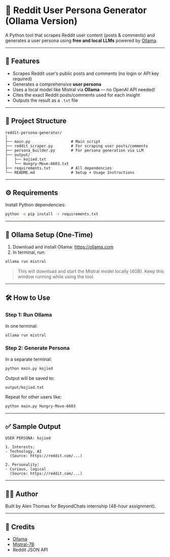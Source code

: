 # 🧠 Reddit User Persona Generator (Ollama Version)

A Python tool that scrapes Reddit user content (posts & comments) and generates a user persona using **free and local LLMs** powered by [Ollama](https://ollama.com).

---

## 🚀 Features

- Scrapes Reddit user’s public posts and comments (no login or API key required)
- Generates a comprehensive **user persona**
- Uses a local model like Mistral via **Ollama** — no OpenAI API needed!
- Cites the exact Reddit posts/comments used for each insight
- Outputs the result as a `.txt` file

---

## 📂 Project Structure

```
reddit-persona-generator/
│
├── main.py                  # Main script
├── reddit_scraper.py        # For scraping user posts/comments
├── persona_builder.py       # For persona generation via LLM
├── output/
│   ├── kojied.txt
│   └── Hungry-Move-6603.txt
├── requirements.txt         # All dependencies
└── README.md                # Setup + Usage Instructions
```

---

## ⚙️ Requirements

Install Python dependencies:

```bash
python -m pip install -r requirements.txt
```

---

## 🐘 Ollama Setup (One-Time)

1. Download and install Ollama: https://ollama.com
2. In terminal, run:

```bash
ollama run mistral
```

> This will download and start the Mistral model locally (4GB).
> Keep this window running while using the tool.

---

## 🛠️ How to Use

### Step 1: Run Ollama

In one terminal:
```bash
ollama run mistral
```

### Step 2: Generate Persona

In a separate terminal:
```bash
python main.py kojied
```

Output will be saved to:

```
output/kojied.txt
```

Repeat for other users like:

```bash
python main.py Hungry-Move-6603
```

---

## ✅ Sample Output

```
USER PERSONA: kojied

1. Interests:
- Technology, AI
  (Source: https://reddit.com/...)

2. Personality:
- Curious, logical
  (Source: https://reddit.com/...)
```

---

## 🧑‍💻 Author

Built by Alen Thomas for BeyondChats internship (48-hour assignment).

---

## 🔗 Credits

- [Ollama](https://ollama.com)
- [Mistral-7B](https://huggingface.co/mistralai/Mistral-7B-Instruct-v0.2)
- Reddit JSON API
